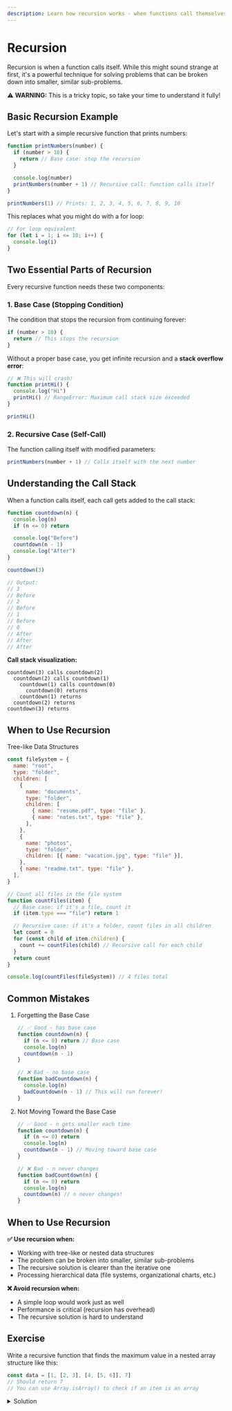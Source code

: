 ```yaml
---
description: Learn how recursion works - when functions call themselves to solve problems that can be broken down into smaller, similar subproblems.
---
```


# Recursion

Recursion is when a function calls itself. While this might sound strange at first, it's a powerful technique for solving problems that can be broken down into smaller, similar sub-problems.

⚠️ **WARNING:** This is a tricky topic, so take your time to understand it fully!

## Basic Recursion Example

Let's start with a simple recursive function that prints numbers:

```javascript
function printNumbers(number) {
  if (number > 10) {
    return // Base case: stop the recursion
  }

  console.log(number)
  printNumbers(number + 1) // Recursive call: function calls itself
}

printNumbers(1) // Prints: 1, 2, 3, 4, 5, 6, 7, 8, 9, 10
```

This replaces what you might do with a for loop:

```javascript
// For loop equivalent
for (let i = 1; i <= 10; i++) {
  console.log(i)
}
```

## Two Essential Parts of Recursion

Every recursive function needs these two components:

### 1. Base Case (Stopping Condition)

The condition that stops the recursion from continuing forever:

```javascript
if (number > 10) {
  return // This stops the recursion
}
```

Without a proper base case, you get infinite recursion and a **stack overflow error**:

```javascript
// ❌ This will crash!
function printHi() {
  console.log("Hi")
  printHi() // RangeError: Maximum call stack size exceeded
}

printHi()
```

### 2. Recursive Case (Self-Call)

The function calling itself with modified parameters:

```javascript
printNumbers(number + 1) // Calls itself with the next number
```

## Understanding the Call Stack

When a function calls itself, each call gets added to the call stack:

```javascript
function countdown(n) {
  console.log(n)
  if (n <= 0) return

  console.log("Before")
  countdown(n - 1)
  console.log("After")
}

countdown(3)

// Output:
// 3
// Before
// 2
// Before
// 1
// Before
// 0
// After
// After
// After
```

**Call stack visualization:**

```text
countdown(3) calls countdown(2)
  countdown(2) calls countdown(1)
    countdown(1) calls countdown(0)
      countdown(0) returns
    countdown(1) returns
  countdown(2) returns
countdown(3) returns
```

## When to Use Recursion

Tree-like Data Structures

```javascript
const fileSystem = {
  name: "root",
  type: "folder",
  children: [
    {
      name: "documents",
      type: "folder",
      children: [
        { name: "resume.pdf", type: "file" },
        { name: "notes.txt", type: "file" },
      ],
    },
    {
      name: "photos",
      type: "folder",
      children: [{ name: "vacation.jpg", type: "file" }],
    },
    { name: "readme.txt", type: "file" },
  ],
}

// Count all files in the file system
function countFiles(item) {
  // Base case: if it's a file, count it
  if (item.type === "file") return 1

  // Recursive case: if it's a folder, count files in all children
  let count = 0
  for (const child of item.children) {
    count += countFiles(child) // Recursive call for each child
  }
  return count
}

console.log(countFiles(fileSystem)) // 4 files total
```

## Common Mistakes

1. Forgetting the Base Case

   ```javascript
   // ✅ Good - has base case
   function countdown(n) {
     if (n <= 0) return // Base case
     console.log(n)
     countdown(n - 1)
   }

   // ❌ Bad - no base case
   function badCountdown(n) {
     console.log(n)
     badCountdown(n - 1) // This will run forever!
   }
   ```

2. Not Moving Toward the Base Case

   ```javascript
   // ✅ Good - n gets smaller each time
   function countdown(n) {
     if (n <= 0) return
     console.log(n)
     countdown(n - 1) // Moving toward base case
   }

   // ❌ Bad - n never changes
   function badCountdown(n) {
     if (n <= 0) return
     console.log(n)
     countdown(n) // n never changes!
   }
   ```

## When to Use Recursion

**✅ Use recursion when:**

- Working with tree-like or nested data structures
- The problem can be broken into smaller, similar sub-problems
- The recursive solution is clearer than the iterative one
- Processing hierarchical data (file systems, organizational charts, etc.)

**❌ Avoid recursion when:**

- A simple loop would work just as well
- Performance is critical (recursion has overhead)
- The recursive solution is hard to understand

## Exercise

Write a recursive function that finds the maximum value in a nested array structure like this:

```javascript
const data = [1, [2, 3], [4, [5, 6]], 7]
// Should return 7
// You can use Array.isArray() to check if an item is an array
```

<details>
<summary>Solution</summary>

```javascript
function findMax(arr) {
  let max = -Infinity

  for (const item of arr) {
    if (Array.isArray(item)) {
      // Recursive case: if item is an array, find max in that array
      const subMax = findMax(item)
      max = Math.max(max, subMax)
    } else {
      // Base case: if item is a number, compare with current max
      max = Math.max(max, item)
    }
  }

  return max
}

const data = [1, [2, 3], [4, [5, 6]], 7]
console.log(findMax(data)) // 7
```

</details>
